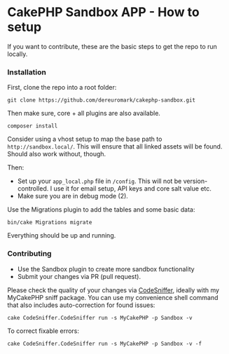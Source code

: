 # CakePHP Sandbox APP - How to setup

If you want to contribute, these are the basic steps to get the repo to run locally.

### Installation

First, clone the repo into a root folder:

	git clone https://github.com/dereuromark/cakephp-sandbox.git

Then make sure, core + all plugins are also available.

	composer install

Consider using a vhost setup to map the base path to `http://sandbox.local/`.
This will ensure that all linked assets will be found. Should also work without, though.

Then:

* Set up your `app_local.php` file in `/config`.
This will not be version-controlled. I use it for email setup, API keys and core salt value etc.
* Make sure you are in debug mode (2).

Use the Migrations plugin to add the tables and some basic data:
```
bin/cake Migrations migrate
```

Everything should be up and running.

### Contributing

* Use the Sandbox plugin to create more sandbox functionality
* Submit your changes via PR (pull request).

Please check the quality of your changes via [CodeSniffer](https://github.com/dereuromark/cakephp-codesniffer),
ideally with my MyCakePHP sniff package. You can use my convenience shell command that
also includes auto-correction for found issues:

	cake CodeSniffer.CodeSniffer run -s MyCakePHP -p Sandbox -v

To correct fixable errors:

	cake CodeSniffer.CodeSniffer run -s MyCakePHP -p Sandbox -v -f
